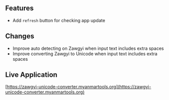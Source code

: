 ## Features

* Add `refresh` button for checking app update

## Changes

* Improve auto detecting on Zawgyi when input text includes extra spaces
* Improve converting Zawgyi to Unicode when input text includes extra spaces

## Live Application

[https://zawgyi-unicode-converter.myanmartools.org](https://zawgyi-unicode-converter.myanmartools.org)
